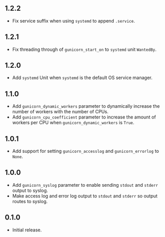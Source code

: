 ## 1.2.2

- Fix service suffix when using `systemd` to append `.service`.

## 1.2.1

- Fix threading through of `gunicorn_start_on` to `systemd` unit `WantedBy`.

## 1.2.0

- Add `systemd` Unit when `systemd` is the default OS service manager.

## 1.1.0

- Add `gunicorn_dynamic_workers` parameter to dynamically increase the number of workers with the number of CPUs.
- Add `gunicorn_cpu_coefficient` parameter to increase the amount of workers per CPU when `gunicorn_dynamic_workers` is `True`.

## 1.0.1

- Add support for setting `gunicorn_accesslog` and `gunicorn_errorlog` to `None`.

## 1.0.0

- Add `gunicorn_syslog` parameter to enable sending `stdout` and `stderr`
  output to syslog.
- Make access log and error log output to `stdout` and `stderr` so output
  routes to syslog.

## 0.1.0

- Initial release.
